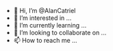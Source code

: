 - 👋 Hi, I’m @AlanCatriel
- 👀 I’m interested in ...
- 🌱 I’m currently learning ...
- 💞️ I’m looking to collaborate on ...
- 📫 How to reach me ...

<!---
AlanCatriel/AlanCatriel is a ✨ special ✨ repository because its `README.md` (this file) appears on your GitHub profile.
You can click the Preview link to take a look at your changes.
-

Hola a todos soy Alan Catriel Paiz Campodonico, soy de Argentina, vivo en Buenos Aires en el municipio de San Miguel. Tengo 30 años y soy estudiante autodidacta de  lenguaje C++/C,
Git, Bases de datos en SQL y demás saberes para poder desempeñarme como programador. 
Me gusta la informática, soy una persona solitaria en todo este campo de la informática ya que no conozco a otras personas que se dediquen a la tecnología, eso es un gran 
limiante a la hora de aprender rápido todos los conocimientos necesarios. Pero bueno me gusta la informática, en breve empezare a estudiar una tecnicatura. Pero bueno hace rato que 
estudio estudio  por cuenta propia, asi que espero poder lograr trabajar como programador antes de terminar los estudios tecnicos que sean que valla a cursar. 
Me alegra entrar en esta comunidad y espero poder leer mucho código fuente de todos ustedes  :D:D:D....!!
